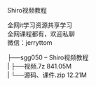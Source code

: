 Shiro视频教程

全网it学习资源共享学习<br>全网课程都有，欢迎私聊<br>微信：jerryttom<br>

├──sgg050 – Shiro视频教程<br> | ├──视频.7z 841.05M<br> | └──源码、课件.zip 12.21M